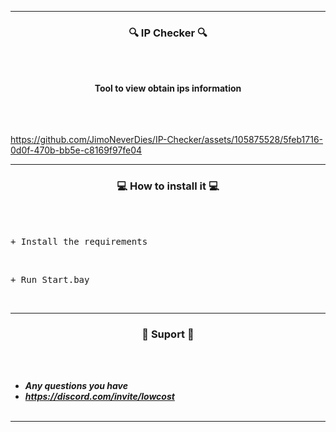 -----

### <p align="center">🔍 IP Checker 🔍</p>

<br><br>
<p align="center">
<strong>Tool to view obtain ips information</strong>
<br>
<br>
<br><br>
</strong>

https://github.com/JimoNeverDies/IP-Checker/assets/105875528/5feb1716-0d0f-470b-bb5e-c8169f97fe04

-----

### <p align="center">💻 How to install it 💻</p>

<br><br>
<pre>+ Install the requirements </pre>
<br>
<pre>+ Run Start.bay</pre>
<br>

-----

### <p align="center">🎫 Suport 🎫</p>

<br><br>
* ***Any questions you have***
* ***https://discord.com/invite/lowcost***
<br><br>

-----
